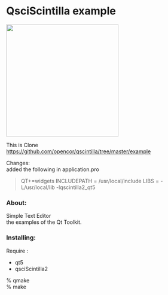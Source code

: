 QsciScintilla example
===============

<image src="https://raw.githubusercontent.com/ohwada/MAC_cpp_Samples/master/qsciScintilla/screenshots/application_main.cpp.png" width="300" /> <br/>

This is Clone <br/>
https://github.com/opencor/qscintilla/tree/master/example <br/>

Changes: <br/>
added the following in application.pro
> QT+=widgets
> INCLUDEPATH = /usr/local/include
> LIBS = -L/usr/local/lib -lqscintilla2_qt5


### About: <br/>
Simple Text Editor  <br/>
the examples of the Qt Toolkit.  <br/>


### Installing:
Require : <br/>
- qt5 <br/>
- qsciScintilla2 <br/>

% qmake <br/>
% make <br/>

